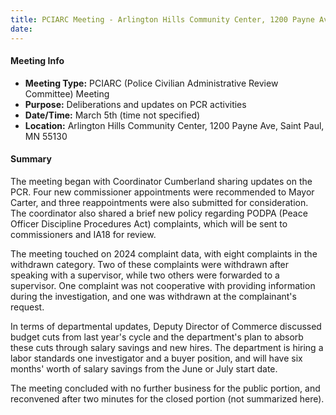 ```yaml
---
title: PCIARC Meeting - Arlington Hills Community Center, 1200 Payne Ave, Saint Paul, MN 55130
date: 
---
```

#### Meeting Info
* **Meeting Type:** PCIARC (Police Civilian Administrative Review Committee) Meeting
* **Purpose:** Deliberations and updates on PCR activities
* **Date/Time:** March 5th (time not specified)
* **Location:** Arlington Hills Community Center, 1200 Payne Ave, Saint Paul, MN 55130

#### Summary
The meeting began with Coordinator Cumberland sharing updates on the PCR. Four new commissioner appointments were recommended to Mayor Carter, and three reappointments were also submitted for consideration. The coordinator also shared a brief new policy regarding PODPA (Peace Officer Discipline Procedures Act) complaints, which will be sent to commissioners and IA18 for review.

The meeting touched on 2024 complaint data, with eight complaints in the withdrawn category. Two of these complaints were withdrawn after speaking with a supervisor, while two others were forwarded to a supervisor. One complaint was not cooperative with providing information during the investigation, and one was withdrawn at the complainant's request.

In terms of departmental updates, Deputy Director of Commerce discussed budget cuts from last year's cycle and the department's plan to absorb these cuts through salary savings and new hires. The department is hiring a labor standards one investigator and a buyer position, and will have six months' worth of salary savings from the June or July start date.

The meeting concluded with no further business for the public portion, and reconvened after two minutes for the closed portion (not summarized here).

